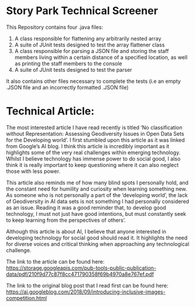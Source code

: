 # Story Park Technical Screener

This Repository contains four .java files:

1. A class responsible for flattening any arbitrarily nested array
2. A suite of JUnit tests designed to test the array flattener class
3. A class responsible for parsing a JSON file and storing the staff members living within a certain distance of a specified location, as well as printing the staff members to the console
4. A suite of JUnit tests designed to test the parser

It also contains other files necessary to complete the tests (i.e an empty .JSON file and an incorrectly formatted .JSON file)

# Technical Article:

The most interested article I have read recently is titled ‘No classification without Representation: Assessing Geodiversity Issues in Open Data Sets for the Developing world’. I first stumbled upon this article as it was linked from Google’s AI blog. I think this article is incredibly important as it highlights some of the very real challenges within emerging technology. Whilst I believe technology has immense power to do social good, I also think it is really important to keep questioning where it can also neglect those with less power. 

This article also reminds me of how many blind spots I personally hold, and the constant need for humility and curiosity when learning something new.  As someone who is not personally a part of the ‘developing world’, the lack of Geodiversity in AI data sets is not something I had personally considered as an issue. Reading it was a good reminder that, to develop good technology, I must not just have good intentions, but must constantly seek to keep learning from the perspectives of others’. 

Although this article is about AI, I believe that anyone interested in developing technology for social good should read it. It highlights the need for diverse voices and critical thinking when approaching any technological challenge. 

The link to the article can be found here: https://storage.googleapis.com/pub-tools-public-publication-data/pdf/210f9d77c87f8cc471790358f69b4970a8e767ef.pdf

The link to the original blog post that I read first can be found here: https://ai.googleblog.com/2018/09/introducing-inclusive-images-competition.html
